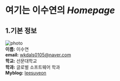 # **여기는 이수연의** *Homepage*  
## **1.기본 정보**  

![photo](https://drive.google.com/file/d/1BmGPfsMkUKoBv8yb0Da4kCnX0-oMuvsP/view?usp=sharing)  
**이름:** 이수연  
**email:** wkdals0105@naver.com  
**학교:** 선문대학교   
**학과:** 글로벌 소프트웨어 학과   
**Myblog:** [leesuyeon](https://m.blog.naver.com/PostList.nhn?blogId=wkdals0105) 

